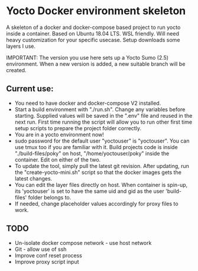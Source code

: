 # Yocto Docker environment skeleton

A skeleton of a docker and docker-compose based project to run yocto inside a container. Based on Ubuntu 18.04 LTS. WSL friendly.
Will need heavy customization for your specific usecase. Setup downloads some layers I use.

IMPORTANT: The version you use here sets up a Yocto Sumo (2.5) environment.
When a new version is added, a new suitable branch will be created.

## Current use:  
  * You need to have docker and docker-compose V2 installed.
  * Start a build environment with "./run.sh". Change any variables before starting. Supplied values will be
    saved in the ".env" file and reused in the next run. First time running the script will allow you to run
    other first time setup scripts to prepare the project folder correctly.
  * You are in a yocto environment now!
  * sudo password for the default user "yoctouser" is "yoctouser". You can use tmux too if you are familiar with
    it. Build projects code is inside "./build-files/poky" on host, "/home/yoctouser/poky" inside the container.
    Edit on either of the two.
  * To update the tool, simply pull the latest git revision. After updating, run the "create-yocto-mini.sh" script
    so that the docker images gets the latest changes.
  * You can edit the layer files directly on host. When container is spin-up, its 'yoctouser' is set to have the same
    uid and gid as the user 'build-files' folder belongs to.
  * If needed, change placeholder values accordingly for proxy files to work.

## TODO
  * Un-isolate docker compose network  - use host network
  * Git - allow use of ssh
  * Improve conf reset process
  * Improve proxy script input
